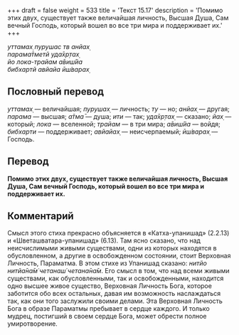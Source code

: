 +++
draft = false
weight = 533
title = 'Текст 15.17'
description = 'Помимо этих двух, существует также величайшая личность, Высшая Душа, Сам вечный Господь, который вошел во все три мира и поддерживает их.'
+++

_уттамах̣ пурушас тв анйах̣  
парама̄тметй уда̄хр̣тах̣  
йо лока-трайам а̄виш́йа  
бибхартй авйайа ӣш́варах̣_

## Пословный перевод

_уттамах̣_ — величайшая; _пурушах̣_ — личность; _ту_ — но; _анйах̣_ — другая; _парама_ — высшая; _а̄тма̄_ — душа; _ити_ — так; _уда̄хр̣тах̣_ — сказано; _йах̣_ — который; _лока_ — вселенной; _трайам_ — в три мира; _а̄виш́йа_ — войдя; _бибхарти_ — поддерживает; _авйайах̣_ — неисчерпаемый; _ӣш́варах̣_ — Господь.

## Перевод

**Помимо этих двух, существует также величайшая личность, Высшая Душа, Сам вечный Господь, который вошел во все три мира и поддерживает их.**

## Комментарий

Смысл этого стиха прекрасно объясняется в «Катха-упанишад» (2.2.13) и «Шветашватара-упанишад» (6.13). Там ясно сказано, что над неисчислимыми живыми существами, одни из которых находятся в обусловленном, а другие в освобожденном состоянии, стоит Верховная Личность, Параматма. В этом стихе из Упанишад сказано: _нитйо нитйа̄на̄м̇ четанаш́ четана̄на̄м_. Его смысл в том, что над всеми живыми существами, как обусловленными, так и освобожденными, находится одно высшее живое существо, Верховная Личность Бога, которое заботится обо всех остальных, давая им возможность наслаждаться так, как они того заслужили своими делами. Эта Верховная Личность Бога в образе Параматмы пребывает в сердце каждого. И только мудрец, постигший в своем сердце Бога, может обрести полное умиротворение.
